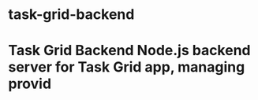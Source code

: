 # task-grid-backend
# Task Grid Backend  Node.js backend server for **Task Grid** app, managing provid

